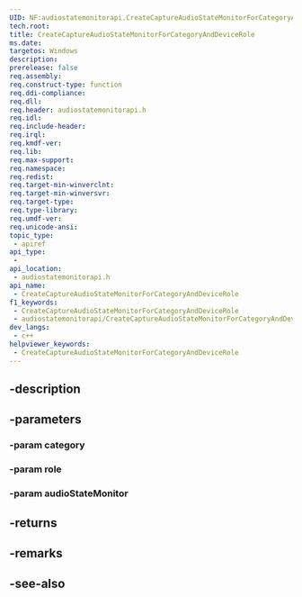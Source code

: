 ```yaml
---
UID: NF:audiostatemonitorapi.CreateCaptureAudioStateMonitorForCategoryAndDeviceRole
tech.root: 
title: CreateCaptureAudioStateMonitorForCategoryAndDeviceRole
ms.date: 
targetos: Windows
description: 
prerelease: false
req.assembly: 
req.construct-type: function
req.ddi-compliance: 
req.dll: 
req.header: audiostatemonitorapi.h
req.idl: 
req.include-header: 
req.irql: 
req.kmdf-ver: 
req.lib: 
req.max-support: 
req.namespace: 
req.redist: 
req.target-min-winverclnt: 
req.target-min-winversvr: 
req.target-type: 
req.type-library: 
req.umdf-ver: 
req.unicode-ansi: 
topic_type:
 - apiref
api_type:
 - 
api_location:
 - audiostatemonitorapi.h
api_name:
 - CreateCaptureAudioStateMonitorForCategoryAndDeviceRole
f1_keywords:
 - CreateCaptureAudioStateMonitorForCategoryAndDeviceRole
 - audiostatemonitorapi/CreateCaptureAudioStateMonitorForCategoryAndDeviceRole
dev_langs:
 - c++
helpviewer_keywords:
 - CreateCaptureAudioStateMonitorForCategoryAndDeviceRole
---
```


## -description

## -parameters

### -param category

### -param role

### -param audioStateMonitor

## -returns

## -remarks

## -see-also

